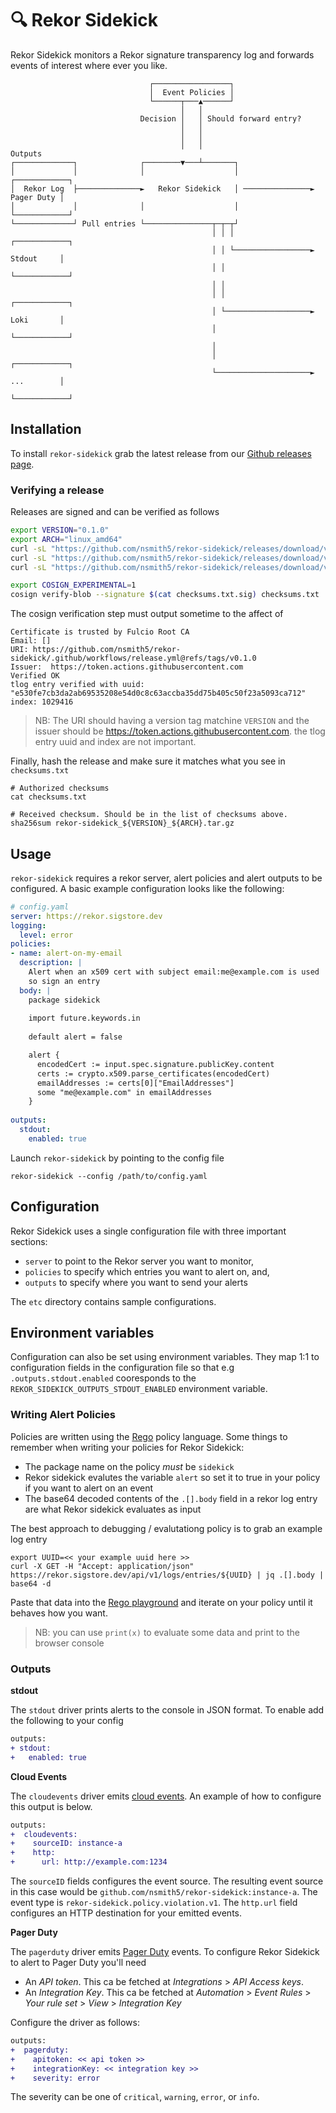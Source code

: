 # 🔍 Rekor Sidekick

Rekor Sidekick monitors a Rekor signature transparency log and forwards events
of interest where ever you like.

```
                               ┌─────────────────┐
                               │  Event Policies │
                               └──────┬───▲──────┘
                                      │   │
                             Decision │   │ Should forward entry?
                                      │   │
                                      │   │
                                      │   │                           Outputs
┌─────────────┐              ┌────────▼───┴───────┐
│             │              │                    │                ┌────────────┐
│  Rekor Log  ├──────────────►   Rekor Sidekick   │ ───────────────► Pager Duty │
│             │              │                    │                └────────────┘
└─────────────┘ Pull entries └───────────────┬─┬─┬┘
                                             │ │ │                 ┌────────────┐
                                             │ │ └─────────────────► Stdout     │
                                             │ │                   └────────────┘
                                             │ │
                                             │ │                   ┌────────────┐
                                             │ └───────────────────► Loki       │
                                             │                     └────────────┘
                                             │
                                             │                     ┌────────────┐
                                             └─────────────────────► ...        │
                                                                   └────────────┘
```

## Installation

To install `rekor-sidekick` grab the latest release from our [Github releases
page](https://github.com/nsmith5/rekor-sidekick/releases).

### Verifying a release

Releases are signed and can be verified as follows

```bash
export VERSION="0.1.0"
export ARCH="linux_amd64"
curl -sL "https://github.com/nsmith5/rekor-sidekick/releases/download/v${VERSION}/rekor-sidekick_${VERSION}_${ARCH}.tar.gz" > rekor-sidekick_${VERSION}_${ARCH}.tar.gz
curl -sL "https://github.com/nsmith5/rekor-sidekick/releases/download/v${VERSION}/checksums.txt" > checksums.txt
curl -sL "https://github.com/nsmith5/rekor-sidekick/releases/download/v${VERSION}/checksums.txt.sig" > checksums.txt.sig

export COSIGN_EXPERIMENTAL=1
cosign verify-blob --signature $(cat checksums.txt.sig) checksums.txt
```

The cosign verification step must output sometime to the affect of

```
Certificate is trusted by Fulcio Root CA
Email: []
URI: https://github.com/nsmith5/rekor-sidekick/.github/workflows/release.yml@refs/tags/v0.1.0
Issuer:  https://token.actions.githubusercontent.com
Verified OK
tlog entry verified with uuid: "e530fe7cb3da2ab69535208e54d0c8c63accba35dd75b405c50f23a5093ca712" index: 1029416
```

> NB: The URI should having a version tag matchine `VERSION` and the issuer
> should be https://token.actions.githubusercontent.com.  the tlog entry uuid
> and index are not important.

Finally, hash the release and make sure it matches what you see in `checksums.txt`

```
# Authorized checksums
cat checksums.txt

# Received checksum. Should be in the list of checksums above.
sha256sum rekor-sidekick_${VERSION}_${ARCH}.tar.gz
```

## Usage

`rekor-sidekick` requires a rekor server, alert policies and alert outputs to
be configured. A basic example configuration looks like the following:

```yaml
# config.yaml
server: https://rekor.sigstore.dev
logging:
  level: error
policies:
- name: alert-on-my-email
  description: |
    Alert when an x509 cert with subject email:me@example.com is used
    so sign an entry
  body: |
    package sidekick
    
    import future.keywords.in    
 
    default alert = false

    alert {
      encodedCert := input.spec.signature.publicKey.content
      certs := crypto.x509.parse_certificates(encodedCert)
      emailAddresses := certs[0]["EmailAddresses"]
      some "me@example.com" in emailAddresses
    }
    
outputs:
  stdout:
    enabled: true
```

Launch `rekor-sidekick` by pointing to the config file

```
rekor-sidekick --config /path/to/config.yaml
```

## Configuration

Rekor Sidekick uses a single configuration file with three important sections:

- `server` to point to the Rekor server you want to monitor,
- `policies` to specify which entries you want to alert on, and,
- `outputs` to specify where you want to send your alerts

The `etc` directory contains sample configurations.

## Environment variables

Configuration can also be set using environment variables. They map 1:1 to
configuration fields in the configuration file so that e.g
`.outputs.stdout.enabled` cooresponds to the
`REKOR_SIDEKICK_OUTPUTS_STDOUT_ENABLED` environment variable.

### Writing Alert Policies

Policies are written using the
[Rego](https://www.openpolicyagent.org/docs/latest/policy-language/) policy
language. Some things to remember when writing your policies for Rekor
Sidekick:

- The package name on the policy _must_ be `sidekick`
- Rekor sidekick evalutes the variable `alert` so set it to true in your policy
  if you want to alert on an event
- The base64 decoded contents of the `.[].body` field in a rekor log entry are
  what Rekor sidekick evaluates as input

The best approach to debugging / evalutationg policy is to grab an example log
entry

```
export UUID=<< your example uuid here >>
curl -X GET -H "Accept: application/json" https://rekor.sigstore.dev/api/v1/logs/entries/${UUID} | jq .[].body | base64 -d
```

Paste that data into the [Rego playground](https://play.openpolicyagent.org/)
and iterate on your policy until it behaves how you want.

> NB: you can use `print(x)` to evaluate some data and print to the browser console

### Outputs

**stdout**

The `stdout` driver prints alerts to the console in JSON format. To enable add
the following to your config

```diff
outputs:
+ stdout:
+   enabled: true
```

**Cloud Events**

The `cloudevents` driver emits [cloud events](https://cloudevents.io). An
example of how to configure this output is below.

```diff
outputs:
+  cloudevents:
+    sourceID: instance-a
+    http:
+      url: http://example.com:1234
```

The `sourceID` fields configures the event source. The resulting event source
in this case would be `github.com/nsmith5/rekor-sidekick:instance-a`. The event
type is `rekor-sidekick.policy.violation.v1`. The `http.url` field configures
an HTTP destination for your emitted events.

**Pager Duty**

The `pagerduty` driver emits [Pager Duty](https://pagerduty.com) events. To
configure Rekor Sidekick to alert to Pager Duty you'll need

- An _API token_. This ca be fetched at _Integrations_ > _API Access keys_.
- An _Integration Key_. This ca be fetched at _Automation_ > _Event Rules_ >
  _Your rule set_ > _View_ > _Integration Key_

Configure the driver as follows:

```diff
outputs:
+  pagerduty:
+    apitoken: << api token >>
+    integrationKey: << integration key >>
+    severity: error
```

The severity can be one of `critical`, `warning`, `error`, or `info`.
